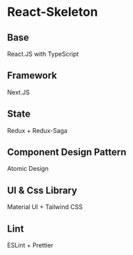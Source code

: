 # React-Skeleton

## Base
React.JS with TypeScript

## Framework
Next.JS

## State
Redux + Redux-Saga

## Component Design Pattern
Atomic Design

## UI & Css Library
Material UI + Tailwind CSS

## Lint
ESLint + Prettier
